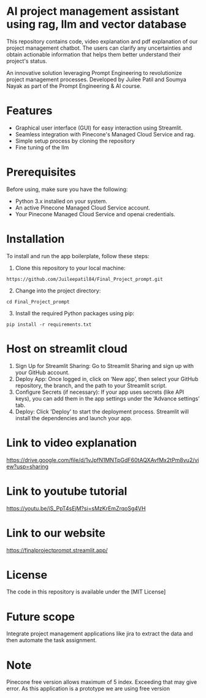 # AI project management assistant using rag, llm and vector database


This repository contains code, video explanation and pdf explanation of our project management chatbot. The users can clarify any uncertainties and obtain actionable information that helps them better understand their project's status.

An innovative solution leveraging Prompt Engineering to revolutionize project management processes. Developed by Juilee Patil and Soumya Nayak as part of the Prompt Engineering & AI course.

# Features

- Graphical user interface (GUI) for easy interaction using Streamlit.
- Seamless integration with Pinecone's Managed Cloud Service and rag.
- Simple setup process by cloning the repository
- Fine tuning of the llm

# Prerequisites

Before using, make sure you have the following:

- Python 3.x installed on your system.
- An active Pinecone Managed Cloud Service account.
- Your Pinecone Managed Cloud Service and openai credentials.

# Installation

To install and run the app boilerplate, follow these steps:

1. Clone this repository to your local machine:

```shell
https://github.com/Juileepatil84/Final_Project_prompt.git
```

2. Change into the project directory:

```shell
cd Final_Project_prompt
```

3. Install the required Python packages using pip:

```shell
pip install -r requirements.txt
```
# Host on streamlit cloud

1. Sign Up for Streamlit Sharing: Go to Streamlit Sharing and sign up with your GitHub account.
2. Deploy App: Once logged in, click on ‘New app’, then select your GitHub repository, the branch, and the path to your Streamlit script. 
4. Configure Secrets (if necessary): If your app uses secrets (like API keys), you can add them in the app settings under the ‘Advance settings’ tab.
5. Deploy: Click 'Deploy' to start the deployment process. Streamlit will install the dependencies and launch your app.

# Link to video explanation
https://drive.google.com/file/d/1vJpfN1MNTpGdF60tAQXAvfMx2tPm8vu2/view?usp=sharing

# Link to youtube tutorial
https://youtu.be/iS_PpT4sEjM?si=sMzKrEmZrqoSg4VH

# Link to our website
https://finalprojectprompt.streamlit.app/

# License

The code in this repository is available under the [MIT License]

# Future scope

Integrate project management applications like jira to extract the data and then automate the task assignment.

# Note 

Pinecone free version allows maximum of 5 index. Exceeding that may give error. As this application is a prototype we are using free version
